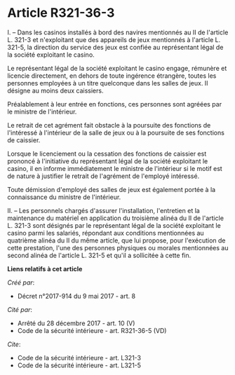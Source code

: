 # Article R321-36-3

I. – Dans les casinos installés à bord des navires mentionnés au II de l'article L. 321-3 et n'exploitant que des appareils
de jeux mentionnés à l'article L. 321-5, la direction du service des jeux est confiée au représentant légal de la société
exploitant le casino.

Le représentant légal de la société exploitant le casino engage, rémunère et licencie directement, en dehors de toute
ingérence étrangère, toutes les personnes employées à un titre quelconque dans les salles de jeux. Il désigne au moins deux
caissiers.

Préalablement à leur entrée en fonctions, ces personnes sont agréées par le ministre de l'intérieur.

Le retrait de cet agrément fait obstacle à la poursuite des fonctions de l'intéressé à l'intérieur de la salle de jeux ou à
la poursuite de ses fonctions de caissier.

Lorsque le licenciement ou la cessation des fonctions de caissier est prononcé à l'initiative du représentant légal de la
société exploitant le casino, il en informe immédiatement le ministre de l'intérieur si le motif est de nature à justifier le
retrait de l'agrément de l'employé intéressé.

Toute démission d'employé des salles de jeux est également portée à la connaissance du ministre de l'intérieur.

II. – Les personnels chargés d'assurer l'installation, l'entretien et la maintenance du matériel en application du troisième
alinéa du II de l'article L. 321-3 sont désignés par le représentant légal de la société exploitant le casino parmi les
salariés, répondant aux conditions mentionnées au quatrième alinéa du II du même article, que lui propose, pour l'exécution
de cette prestation, l'une des personnes physiques ou morales mentionnées au second alinéa de l'article L. 321-5 et qu'il a
sollicitée à cette fin.

**Liens relatifs à cet article**

_Créé par_:

  - Décret n°2017-914 du 9 mai 2017 - art. 8

_Cité par_:

  - Arrêté du 28 décembre 2017 - art. 10 (V)
  - Code de la sécurité intérieure - art. R321-36-5 (VD)

_Cite_:

  - Code de la sécurité intérieure - art. L321-3
  - Code de la sécurité intérieure - art. L321-5
